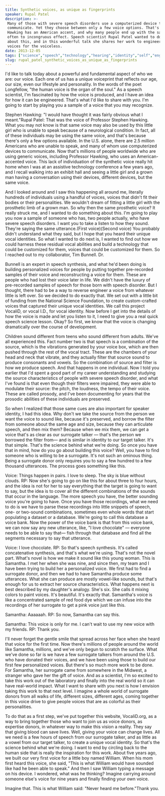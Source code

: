```yaml
---
title: Synthetic voices, as unique as fingerprints
speaker: Rupal Patel
description: >-
 Many of those with severe speech disorders use a computerized device to
 communicate. Yet they choose between only a few voice options. That's why Stephen
 Hawking has an American accent, and why many people end up with the same voice,
 often to incongruous effect. Speech scientist Rupal Patel wanted to do something
 about this, and in this wonderful talk she shares her work to engineer unique
 voices for the voiceless.
date: 2013-12-05
tags: ["science","speech","technology","hearing","identity","self","engineering","biotech","disability","prosthetics","sound","biomimicry","innovation","vocals"]
slug: rupal_patel_synthetic_voices_as_unique_as_fingerprints
---
```


I'd like to talk today about a powerful and fundamental aspect of who we are: our voice.
Each one of us has a unique voiceprint that reflects our age, our size, even our lifestyle
and personality. In the words of the poet Longfellow, "the human voice is the organ of the
soul." As a speech scientist, I'm fascinated by how the voice is produced, and I have an
idea for how it can be engineered. That's what I'd like to share with you. I'm going to
start by playing you a sample of a voice that you may recognize.

Stephen Hawking: "I would have thought it was fairly obvious what I meant."Rupal Patel:
That was the voice of Professor Stephen Hawking. What you may not know is that same voice
may also be used by this little girl who is unable to speak because of a neurological
condition. In fact, all of these individuals may be using the same voice, and that's
because there's only a few options available. In the U.S. alone, there are 2.5 million
Americans who are unable to speak, and many of whom use computerized devices to
communicate. Now that's millions of people worldwide who are using generic voices,
including Professor Hawking, who uses an American-accented voice. This lack of
individuation of the synthetic voice really hit home when I was at an assistive technology
conference a few years ago, and I recall walking into an exhibit hall and seeing a little
girl and a grown man having a conversation using their devices, different devices, but the
same voice.

And I looked around and I saw this happening all around me, literally hundreds of
individuals using a handful of voices, voices that didn't fit their bodies or their
personalities. We wouldn't dream of fitting a little girl with the prosthetic limb of a
grown man. So why then the same prosthetic voice? It really struck me, and I wanted to do
something about this. I'm going to play you now a sample of someone who has, two people
actually, who have severe speech disorders. I want you to take a listen to how they sound.
They're saying the same utterance.(First voice)(Second voice) You probably didn't
understand what they said, but I hope that you heard their unique vocal identities. So what
I wanted to do next is, I wanted to find out how we could harness these residual vocal
abilities and build a technology that could be customized for them, voices that could be
customized for them. So I reached out to my collaborator, Tim Bunnell.
Dr.

Bunnell is an expert in speech synthesis, and what he'd been doing is building
personalized voices for people by putting together pre-recorded samples of their voice and
reconstructing a voice for them. These are people who had lost their voice later in life.
We didn't have the luxury of pre-recorded samples of speech for those born with speech
disorder. But I thought, there had to be a way to reverse engineer a voice from whatever
little is left over. So we decided to do exactly that. We set out with a little bit of
funding from the National Science Foundation, to create custom-crafted voices that
captured their unique vocal identities. We call this project VocaliD, or vocal I.D., for
vocal identity. Now before I get into the details of how the voice is made and let you
listen to it, I need to give you a real quick speech science lesson. Okay? So first, we
know that the voice is changing dramatically over the course of development.

Children sound different from teens who sound different from adults. We've all experienced
this. Fact number two is that speech is a combination of the source, which is the
vibrations generated by your voice box, which are then pushed through the rest of the
vocal tract. These are the chambers of your head and neck that vibrate, and they actually
filter that source sound to produce consonants and vowels. So the combination of source
and filter is how we produce speech. And that happens in one individual. Now I told you
earlier that I'd spent a good part of my career understanding and studying the source
characteristics of people with severe speech disorder, and what I've found is that even
though their filters were impaired, they were able to modulate their source: the pitch,
the loudness, the tempo of their voice. These are called prosody, and I've been
documenting for years that the prosodic abilities of these individuals are
preserved.

So when I realized that those same cues are also important for speaker identity, I had
this idea. Why don't we take the source from the person we want the voice to sound like,
because it's preserved, and borrow the filter from someone about the same age and size,
because they can articulate speech, and then mix them? Because when we mix them, we can
get a voice that's as clear as our surrogate talker — that's the person we borrowed the
filter from— and is similar in identity to our target talker. It's that simple. That's the
science behind what we're doing. So once you have that in mind, how do you go about
building this voice? Well, you have to find someone who is willing to be a surrogate. It's
not such an ominous thing. Being a surrogate donor only requires you to say a few hundred
to a few thousand utterances. The process goes something like this.

Voice: Things happen in pairs. I love to sleep. The sky is blue without clouds. RP: Now she's
going to go on like this for about three to four hours, and the idea is not for her to say
everything that the target is going to want to say, but the idea is to cover all the
different combinations of the sounds that occur in the language. The more speech you have,
the better sounding voice you're going to have. Once you have those recordings, what we
need to do is we have to parse these recordings into little snippets of speech, one- or
two-sound combinations, sometimes even whole words that start populating a dataset or a
database. We're going to call this database a voice bank. Now the power of the voice bank
is that from this voice bank, we can now say any new utterance, like, "I love chocolate" —
everyone needs to be able to say that— fish through that database and find all the
segments necessary to say that utterance.

Voice: I love chocolate. RP: So that's speech synthesis. It's called concatenative
synthesis, and that's what we're using. That's not the novel part. What's novel is how we
make it sound like this young woman. This is Samantha. I met her when she was nine, and
since then, my team and I have been trying to build her a personalized voice. We first had
to find a surrogate donor, and then we had to have Samantha produce some utterances. What
she can produce are mostly vowel-like sounds, but that's enough for us to extract her
source characteristics. What happens next is best described by my daughter's analogy.
She's six. She calls it mixing colors to paint voices. It's beautiful. It's exactly that.
Samantha's voice is like a concentrated sample of red food dye which we can infuse into
the recordings of her surrogate to get a pink voice just like this.

Samantha: Aaaaaah. RP: So now, Samantha can say this.

Samantha: This voice is only for me. I can't wait to use my new voice with my friends. RP:
Thank you. 

I'll never forget the gentle smile that spread across her face when she heard that voice
for the first time. Now there's millions of people around the world like Samantha,
millions, and we've only begun to scratch the surface. What we've done so far is we have a
few surrogate talkers from around the U.S. who have donated their voices, and we have been
using those to build our first few personalized voices. But there's so much more work to
be done. For Samantha, her surrogate came from somewhere in the Midwest, a stranger who
gave her the gift of voice. And as a scientist, I'm so excited to take this work out of
the laboratory and finally into the real world so it can have real-world impact. What I
want to share with you next is how I envision taking this work to that next level. I
imagine a whole world of surrogate donors from all walks of life, different sizes,
different ages, coming together in this voice drive to give people voices that are as
colorful as their personalities.

To do that as a first step, we've put together this website, VocaliD.org, as a way to
bring together those who want to join us as voice donors, as expertise donors, in whatever
way to make this vision a reality. They say that giving blood can save lives. Well, giving
your voice can change lives. All we need is a few hours of speech from our surrogate
talker, and as little as a vowel from our target talker, to create a unique vocal
identity. So that's the science behind what we're doing. I want to end by circling back to
the human side that is really the inspiration for this work. About five years ago, we
built our very first voice for a little boy named William. When his mom first heard this
voice, she said, "This is what William would have sounded like had he been able to speak."
And then I saw William typing a message on his device. I wondered, what was he thinking?
Imagine carrying around someone else's voice for nine years and finally finding your own
voice.

Imagine that. This is what William said: "Never heard me before."Thank you.

<!--
ad_duration=3.33
comment_count=66
event="TEDWomen 2013"
external_start_time=0
has_talk_citation=0
intro_duration=11.82
is_subtitle_required="False"
is_talk_featured="True"
language="en"
language_swap="False"
native_language="en"
number_of_related_talks=6
number_of_speakers=1
number_of_subtitled_videos=32
number_of_tags=14
number_of_talk_download_languages=32
number_of_talk_more_resources=1
number_of_talk_recommendations=0
number_of_talks_take_actions=1
post_ad_duration=0.83
published_timestamp="2014-02-13 16:00:05"
recording_date="2013-12-05"
speaker_description="Speech scientist"
speaker_is_published=1
speaker_name="Rupal Patel"
speaker_what_others_say="[My daughter] is going to have a full life because of people like Rupal, who really want to help."
talk_name="Synthetic voices, as unique as fingerprints"
talks_tags=["science","speech","technology","hearing","identity","self","engineering","biotech","disability","prosthetics","sound","biomimicry","innovation","vocals"]
url_audio="https://download.ted.com/talks/RupalPatel_2013W.mp3?apikey=acme-roadrunner"
url_photo_speaker="https://pe.tedcdn.com/images/ted/b74b55255b8dfefcaa590d72cb2ec09704de44dd_254x191.jpg"
url_photo_talk="https://pe.tedcdn.com/images/ted/41c926d7412d2fedb89a90a55dafa00759ccf259_1600x1200.jpg"
url_webpage="https://www.ted.com/talks/rupal_patel_synthetic_voices_as_unique_as_fingerprints"
video_type_name="TED Stage Talk"
-->